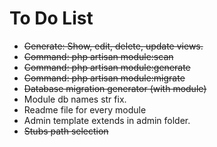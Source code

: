 # To Do List

- ~~Generate: Show, edit, delete, update views.~~
- ~~Command: php artisan module:scan~~
- ~~Command: php artisan module:generate~~
- ~~Command: php artisan module:migrate~~
- ~~Database migration generator (with module)~~
- Module db names str fix.
- Readme file for every module
- Admin template extends in admin folder.
- ~~Stubs path selection~~
